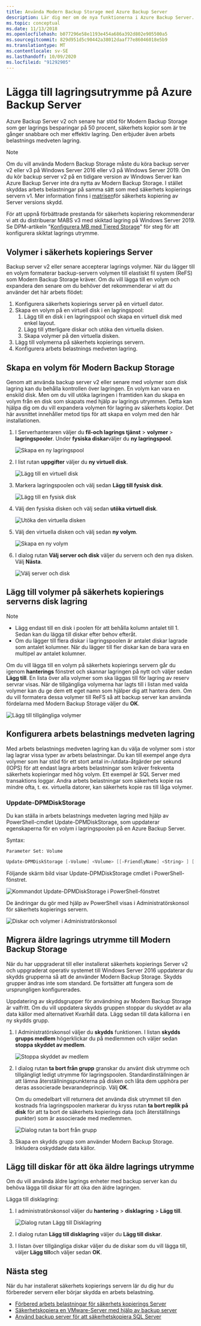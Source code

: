 ```yaml
---
title: Använda Modern Backup Storage med Azure Backup Server
description: Lär dig mer om de nya funktionerna i Azure Backup Server. Den här artikeln beskriver hur du uppgraderar installationen av säkerhets kopierings servern.
ms.topic: conceptual
ms.date: 11/13/2018
ms.openlocfilehash: b077296e58e1193e454a686a392d802e905500a5
ms.sourcegitcommit: 829d951d5c90442a38012daaf77e86046018e5b9
ms.translationtype: MT
ms.contentlocale: sv-SE
ms.lasthandoff: 10/09/2020
ms.locfileid: "91292905"
---
```

# <a name="add-storage-to-azure-backup-server"></a>Lägga till lagringsutrymme på Azure Backup Server

Azure Backup Server v2 och senare har stöd för Modern Backup Storage som ger lagrings besparingar på 50 procent, säkerhets kopior som är tre gånger snabbare och mer effektiv lagring. Den erbjuder även arbets belastnings medveten lagring.

> [!NOTE]
> Om du vill använda Modern Backup Storage måste du köra backup server v2 eller v3 på Windows Server 2016 eller v3 på Windows Server 2019.
> Om du kör backup server v2 på en tidigare version av Windows Server kan Azure Backup Server inte dra nytta av Modern Backup Storage. I stället skyddas arbets belastningar på samma sätt som med säkerhets kopierings servern v1. Mer information finns i [matrisen](backup-mabs-protection-matrix.md)för säkerhets kopiering av Server versions skydd.
>
> För att uppnå förbättrade prestanda för säkerhets kopiering rekommenderar vi att du distribuerar MABS v3 med skiktad lagring på Windows Server 2019. Se DPM-artikeln "[Konfigurera MB med Tiered Storage](/system-center/dpm/add-storage#set-up-mbs-with-tiered-storage)" för steg för att konfigurera skiktat lagrings utrymme.

## <a name="volumes-in-backup-server"></a>Volymer i säkerhets kopierings Server

Backup server v2 eller senare accepterar lagrings volymer. När du lägger till en volym formaterar backup-servern volymen till elastiskt fil system (ReFS) som Modern Backup Storage kräver. Om du vill lägga till en volym och expandera den senare om du behöver det rekommenderar vi att du använder det här arbets flödet:

1. Konfigurera säkerhets kopierings server på en virtuell dator.
2. Skapa en volym på en virtuell disk i en lagringspool:
    1. Lägg till en disk i en lagringspool och skapa en virtuell disk med enkel layout.
    2. Lägg till ytterligare diskar och utöka den virtuella disken.
    3. Skapa volymer på den virtuella disken.
3. Lägg till volymerna på säkerhets kopierings servern.
4. Konfigurera arbets belastnings medveten lagring.

## <a name="create-a-volume-for-modern-backup-storage"></a>Skapa en volym för Modern Backup Storage

Genom att använda backup server v2 eller senare med volymer som disk lagring kan du behålla kontrollen över lagringen. En volym kan vara en enskild disk. Men om du vill utöka lagringen i framtiden kan du skapa en volym från en disk som skapats med hjälp av lagrings utrymmen. Detta kan hjälpa dig om du vill expandera volymen för lagring av säkerhets kopior. Det här avsnittet innehåller metod tips för att skapa en volym med den här installationen.

1. I Serverhanteraren väljer du **fil-och lagrings tjänst**  >  **volymer**  >  **lagringspooler**. Under **fysiska diskar**väljer du **ny lagringspool**.

    ![Skapa en ny lagringspool](./media/backup-mabs-add-storage/mabs-add-storage-1.png)

2. I list rutan **uppgifter** väljer du **ny virtuell disk**.

    ![Lägg till en virtuell disk](./media/backup-mabs-add-storage/mabs-add-storage-2.png)

3. Markera lagringspoolen och välj sedan **Lägg till fysisk disk**.

    ![Lägg till en fysisk disk](./media/backup-mabs-add-storage/mabs-add-storage-3.png)

4. Välj den fysiska disken och välj sedan **utöka virtuell disk**.

    ![Utöka den virtuella disken](./media/backup-mabs-add-storage/mabs-add-storage-4.png)

5. Välj den virtuella disken och välj sedan **ny volym**.

    ![Skapa en ny volym](./media/backup-mabs-add-storage/mabs-add-storage-5.png)

6. I dialog rutan **Välj server och disk** väljer du servern och den nya disken. Välj **Nästa**.

    ![Välj server och disk](./media/backup-mabs-add-storage/mabs-add-storage-6.png)

## <a name="add-volumes-to-backup-server-disk-storage"></a>Lägg till volymer på säkerhets kopierings serverns disk lagring

> [!NOTE]
>
> - Lägg endast till en disk i poolen för att behålla kolumn antalet till 1. Sedan kan du lägga till diskar efter behov efteråt.
> - Om du lägger till flera diskar i lagringspoolen är antalet diskar lagrade som antalet kolumner. När du lägger till fler diskar kan de bara vara en multipel av antalet kolumner.

Om du vill lägga till en volym på säkerhets kopierings servern går du igenom **hanterings** fönstret och skannar lagringen på nytt och väljer sedan **Lägg till**. En lista över alla volymer som ska läggas till för lagring av reserv servrar visas. När de tillgängliga volymerna har lagts till i listan med valda volymer kan du ge dem ett eget namn som hjälper dig att hantera dem. Om du vill formatera dessa volymer till ReFS så att backup server kan använda fördelarna med Modern Backup Storage väljer du **OK**.

![Lägg till tillgängliga volymer](./media/backup-mabs-add-storage/mabs-add-storage-7.png)

## <a name="set-up-workload-aware-storage"></a>Konfigurera arbets belastnings medveten lagring

Med arbets belastnings medveten lagring kan du välja de volymer som i stor lag lagrar vissa typer av arbets belastningar. Du kan till exempel ange dyra volymer som har stöd för ett stort antal in-/utdata-åtgärder per sekund (IOPS) för att endast lagra arbets belastningar som kräver frekventa säkerhets kopieringar med hög volym. Ett exempel är SQL Server med transaktions loggar. Andra arbets belastningar som säkerhets kopie ras mindre ofta, t. ex. virtuella datorer, kan säkerhets kopie ras till låga volymer.

### <a name="update-dpmdiskstorage"></a>Uppdate-DPMDiskStorage

Du kan ställa in arbets belastnings medveten lagring med hjälp av PowerShell-cmdlet Update-DPMDiskStorage, som uppdaterar egenskaperna för en volym i lagringspoolen på en Azure Backup Server.

Syntax:

`Parameter Set: Volume`

```powershell
Update-DPMDiskStorage [-Volume] <Volume> [[-FriendlyName] <String> ] [[-DatasourceType] <VolumeTag[]> ] [-Confirm] [-WhatIf] [ <CommonParameters>]
```

Följande skärm bild visar Update-DPMDiskStorage cmdlet i PowerShell-fönstret.

![Kommandot Update-DPMDiskStorage i PowerShell-fönstret](./media/backup-mabs-add-storage/mabs-add-storage-8.png)

De ändringar du gör med hjälp av PowerShell visas i Administratörskonsol för säkerhets kopierings servern.

![Diskar och volymer i Administratörskonsol](./media/backup-mabs-add-storage/mabs-add-storage-9.png)

## <a name="migrate-legacy-storage-to-modern-backup-storage"></a>Migrera äldre lagrings utrymme till Modern Backup Storage

När du har uppgraderat till eller installerat säkerhets kopierings Server v2 och uppgraderat operativ systemet till Windows Server 2016 uppdaterar du skydds grupperna så att de använder Modern Backup Storage. Skydds grupper ändras inte som standard. De fortsätter att fungera som de ursprungligen konfigurerades.

Uppdatering av skyddsgrupper för användning av Modern Backup Storage är valfritt. Om du vill uppdatera skydds gruppen stoppar du skyddet av alla data källor med alternativet Kvarhåll data. Lägg sedan till data källorna i en ny skydds grupp.

1. I Administratörskonsol väljer du **skydds** funktionen. I listan **skydds grupps medlem** högerklickar du på medlemmen och väljer sedan **stoppa skyddet av medlem**.

   ![Stoppa skyddet av medlem](/system-center/dpm/media/upgrade-to-dpm-2016/dpm-2016-stop-protection1.png)

2. I dialog rutan **ta bort från grupp** granskar du använt disk utrymme och tillgängligt ledigt utrymme för lagringspoolen. Standardinställningen är att lämna återställningspunkterna på disken och låta dem upphöra per deras associerade bevarandeprincip. Välj **OK**.

   Om du omedelbart vill returnera det använda disk utrymmet till den kostnads fria lagringspoolen markerar du kryss rutan **ta bort replik på disk** för att ta bort de säkerhets kopierings data (och återställnings punkter) som är associerade med medlemmen.

   ![Dialog rutan ta bort från grupp](/system-center/dpm/media/upgrade-to-dpm-2016/dpm-2016-retain-data.png)

3. Skapa en skydds grupp som använder Modern Backup Storage. Inkludera oskyddade data källor.

## <a name="add-disks-to-increase-legacy-storage"></a>Lägg till diskar för att öka äldre lagrings utrymme

Om du vill använda äldre lagrings enheter med backup server kan du behöva lägga till diskar för att öka den äldre lagringen.

Lägga till disklagring:

1. I administratörskonsol väljer du **hantering**  >  **disklagring**  >  **Lägg till**.

    ![Dialog rutan Lägg till Disklagring](/system-center/dpm/media/upgrade-to-dpm-2016/dpm-2016-add-disk-storage.png)

2. I dialog rutan **Lägg till disklagring** väljer du **Lägg till diskar**.

3. I listan över tillgängliga diskar väljer du de diskar som du vill lägga till, väljer **Lägg till**och väljer sedan **OK**.

## <a name="next-steps"></a>Nästa steg

När du har installerat säkerhets kopierings servern lär du dig hur du förbereder servern eller börjar skydda en arbets belastning.

- [Förbered arbets belastningar för säkerhets kopierings Server](backup-azure-microsoft-azure-backup.md)
- [Säkerhetskopiera en VMware-Server med hjälp av backup server](backup-azure-backup-server-vmware.md)
- [Använd backup server för att säkerhetskopiera SQL Server](backup-azure-sql-mabs.md)
